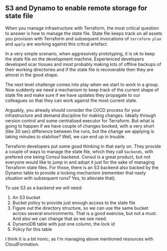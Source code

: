 ## S3 and Dynamo to enable remote storage for state file
When you manage infrastructure with Terraform, the most critical question to answer is how to manage the state file. State file keeps track on all assets you provision with Terraform and subsequent invocations of `terraform plan` and `apply` are working against this critcal artefact. 

In a very simple scenario, when aggressively prototyping, it is ok to keep the state file on the development machine. Experienced developers developed scar tissues and most probably making lots of offline backups of their working directories and if the state file is recoverable then they are almost in the good shape. 

The next level challenge comes into play when we start to work in a group. Now suddenly we need a mechanism to keep track of the current shape of state file and make sure if we have updates they propagate to our colleagues so that they can work against the most current state. 

Arguably, you already should consider the CI/CD process for your infrastructure and demand discipline for making changes. Ideally through version control and some centralised executor for Terraform. But what is going to happen if we have couple of changes booked, with a very short (like 30 sec) difference between the runs, but the change we applying is taking minutes to stabilise? Well, we can end up in trouble. 

Terraform developers put some good thinking in that early on. They provide a couple of ways to manage the state file, which they call `backends`, with prefered one being Consul backend. Consul is a great product, but not everyone would like to jump in and adopt it just for the sake of managing Terraform state files. For those, there is  an S3 backend also backed by the Dynamo table to provide a locking mechanism (remember that nasty situation with subsequent runs? Yes, to alleviate that).

To use S3 as a backend we will need:
1. An S3 bucket
2. Bucket policy to provide just enough access to the state file
3. Figure out the directory structure, so we can use the same bucket across several envrironments. That is a good exercise, but not a must. And also we can change that as we see need.
4. DynamoDB table with just one column, the lock id
5. Policy for this table

I think it is a bit ironic, as I'm managing above mentioned resources with CloudFormation. 

